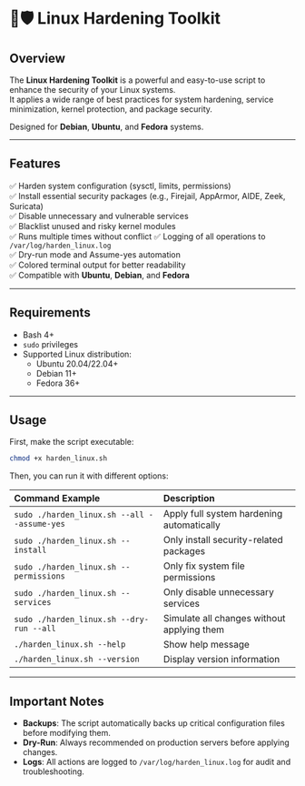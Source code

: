 # 🐧🛡️ Linux Hardening Toolkit

## Overview

The **Linux Hardening Toolkit** is a powerful and easy-to-use script to enhance the security of your Linux systems.  
It applies a wide range of best practices for system hardening, service minimization, kernel protection, and package security.

Designed for **Debian**, **Ubuntu**, and **Fedora** systems.

---

## Features

✅ Harden system configuration (sysctl, limits, permissions)  
✅ Install essential security packages (e.g., Firejail, AppArmor, AIDE, Zeek, Suricata)  
✅ Disable unnecessary and vulnerable services  
✅ Blacklist unused and risky kernel modules  
✅ Runs multiple times without conflict
✅ Logging of all operations to `/var/log/harden_linux.log`  
✅ Dry-run mode and Assume-yes automation  
✅ Colored terminal output for better readability  
✅ Compatible with **Ubuntu**, **Debian**, and **Fedora**

---

## Requirements

- Bash 4+
- `sudo` privileges
- Supported Linux distribution:
  - Ubuntu 20.04/22.04+
  - Debian 11+
  - Fedora 36+

---

## Usage

First, make the script executable:

```bash
chmod +x harden_linux.sh
```

Then, you can run it with different options:

| Command Example | Description |
|:---|:---|
| `sudo ./harden_linux.sh --all --assume-yes` | Apply full system hardening automatically |
| `sudo ./harden_linux.sh --install` | Only install security-related packages |
| `sudo ./harden_linux.sh --permissions` | Only fix system file permissions |
| `sudo ./harden_linux.sh --services` | Only disable unnecessary services |
| `sudo ./harden_linux.sh --dry-run --all` | Simulate all changes without applying them |
| `./harden_linux.sh --help` | Show help message |
| `./harden_linux.sh --version` | Display version information |

---

## Important Notes

- **Backups**: The script automatically backs up critical configuration files before modifying them.
- **Dry-Run**: Always recommended on production servers before applying changes.
- **Logs**: All actions are logged to `/var/log/harden_linux.log` for audit and troubleshooting.
